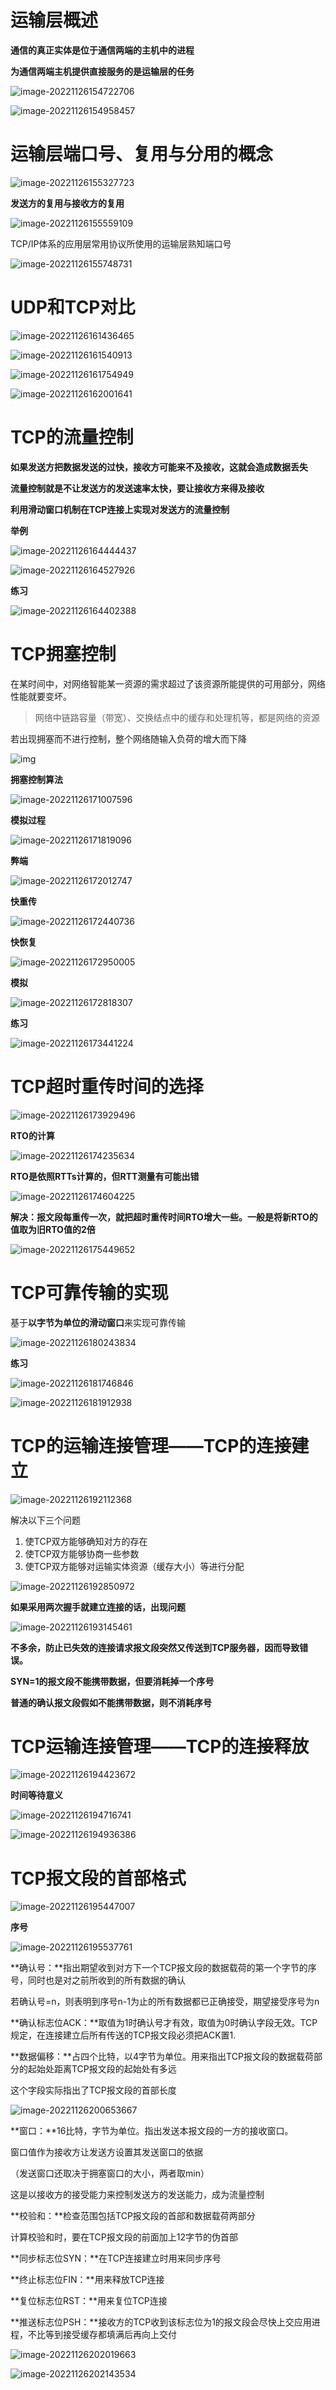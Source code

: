 

# 运输层概述

**通信的真正实体是位于通信两端的主机中的进程**

**为通信两端主机提供直接服务的是运输层的任务**

![image-20221126154722706](C:\Users\邓\AppData\Roaming\Typora\typora-user-images\image-20221126154722706.png)

![image-20221126154958457](C:\Users\邓\AppData\Roaming\Typora\typora-user-images\image-20221126154958457.png)

# 运输层端口号、复用与分用的概念

![image-20221126155327723](C:\Users\邓\AppData\Roaming\Typora\typora-user-images\image-20221126155327723.png)

**发送方的复用与接收方的复用**

![image-20221126155559109](C:\Users\邓\AppData\Roaming\Typora\typora-user-images\image-20221126155559109.png)

TCP/IP体系的应用层常用协议所使用的运输层熟知端口号

![image-20221126155748731](C:\Users\邓\AppData\Roaming\Typora\typora-user-images\image-20221126155748731.png)



# UDP和TCP对比

![image-20221126161436465](C:\Users\邓\AppData\Roaming\Typora\typora-user-images\image-20221126161436465.png)

![image-20221126161540913](C:\Users\邓\AppData\Roaming\Typora\typora-user-images\image-20221126161540913.png)

![image-20221126161754949](C:\Users\邓\AppData\Roaming\Typora\typora-user-images\image-20221126161754949.png)

![image-20221126162001641](C:\Users\邓\AppData\Roaming\Typora\typora-user-images\image-20221126162001641.png)



# TCP的流量控制

**如果发送方把数据发送的过快，接收方可能来不及接收，这就会造成数据丢失**

**流量控制就是不让发送方的发送速率太快，要让接收方来得及接收**

**利用滑动窗口机制在TCP连接上实现对发送方的流量控制**

**举例**

![image-20221126164444437](C:\Users\邓\AppData\Roaming\Typora\typora-user-images\image-20221126164444437.png)



![image-20221126164527926](C:\Users\邓\AppData\Roaming\Typora\typora-user-images\image-20221126164527926.png)

**练习**

![image-20221126164402388](C:\Users\邓\AppData\Roaming\Typora\typora-user-images\image-20221126164402388.png)

# TCP拥塞控制

在某时间中，对网络智能某一资源的需求超过了该资源所能提供的可用部分，网络性能就要变坏。

> 网络中链路容量（带宽）、交换结点中的缓存和处理机等，都是网络的资源

若出现拥塞而不进行控制，整个网络随输入负荷的增大而下降

![img](https://img2022.cnblogs.com/blog/3006655/202211/3006655-20221126170648451-2002264493.png)

**拥塞控制算法**

![image-20221126171007596](C:\Users\邓\AppData\Roaming\Typora\typora-user-images\image-20221126171007596.png)

**模拟过程**

![image-20221126171819096](C:\Users\邓\AppData\Roaming\Typora\typora-user-images\image-20221126171819096.png)

**弊端**

![image-20221126172012747](C:\Users\邓\AppData\Roaming\Typora\typora-user-images\image-20221126172012747.png)

**快重传**

![image-20221126172440736](C:\Users\邓\AppData\Roaming\Typora\typora-user-images\image-20221126172440736.png)

**快恢复**

![image-20221126172950005](C:\Users\邓\AppData\Roaming\Typora\typora-user-images\image-20221126172950005.png)

**模拟**

![image-20221126172818307](C:\Users\邓\AppData\Roaming\Typora\typora-user-images\image-20221126172818307.png)

**练习**

![image-20221126173441224](C:\Users\邓\AppData\Roaming\Typora\typora-user-images\image-20221126173441224.png)



# TCP超时重传时间的选择

![image-20221126173929496](C:\Users\邓\AppData\Roaming\Typora\typora-user-images\image-20221126173929496.png)

**RTO的计算**

![image-20221126174235634](C:\Users\邓\AppData\Roaming\Typora\typora-user-images\image-20221126174235634.png)

**RTO是依照RTTs计算的，但RTT测量有可能出错**

![image-20221126174604225](C:\Users\邓\AppData\Roaming\Typora\typora-user-images\image-20221126174604225.png)

**解决：报文段每重传一次，就把超时重传时间RTO增大一些。一般是将新RTO的值取为旧RTO值的2倍**

![image-20221126175449652](C:\Users\邓\AppData\Roaming\Typora\typora-user-images\image-20221126175449652.png)



# TCP可靠传输的实现

基于**以字节为单位的滑动窗口**来实现可靠传输

![image-20221126180243834](C:\Users\邓\AppData\Roaming\Typora\typora-user-images\image-20221126180243834.png)



**练习**

![image-20221126181746846](C:\Users\邓\AppData\Roaming\Typora\typora-user-images\image-20221126181746846.png)

![image-20221126181912938](C:\Users\邓\AppData\Roaming\Typora\typora-user-images\image-20221126181912938.png)



# TCP的运输连接管理——TCP的连接建立

![image-20221126192112368](C:\Users\邓\AppData\Roaming\Typora\typora-user-images\image-20221126192112368.png)

解决以下三个问题

1. 使TCP双方能够确知对方的存在
2. 使TCP双方能够协商一些参数
3. 使TCP双方能够对运输实体资源（缓存大小）等进行分配

![image-20221126192850972](C:\Users\邓\AppData\Roaming\Typora\typora-user-images\image-20221126192850972.png)

**如果采用两次握手就建立连接的话，出现问题**

![image-20221126193145461](C:\Users\邓\AppData\Roaming\Typora\typora-user-images\image-20221126193145461.png)

**不多余，防止已失效的连接请求报文段突然又传送到TCP服务器，因而导致错误。**

**SYN=1的报文段不能携带数据，但要消耗掉一个序号**

**普通的确认报文段假如不能携带数据，则不消耗序号**



# TCP运输连接管理——TCP的连接释放

![image-20221126194423672](C:\Users\邓\AppData\Roaming\Typora\typora-user-images\image-20221126194423672.png)

**时间等待意义**

![image-20221126194716741](C:\Users\邓\AppData\Roaming\Typora\typora-user-images\image-20221126194716741.png)

![image-20221126194936386](C:\Users\邓\AppData\Roaming\Typora\typora-user-images\image-20221126194936386.png)



# TCP报文段的首部格式

![image-20221126195447007](C:\Users\邓\AppData\Roaming\Typora\typora-user-images\image-20221126195447007.png)

**序号**

![image-20221126195537761](C:\Users\邓\AppData\Roaming\Typora\typora-user-images\image-20221126195537761.png)

**确认号：**指出期望收到对方下一个TCP报文段的数据载荷的第一个字节的序号，同时也是对之前所收到的所有数据的确认

若确认号=n，则表明到序号n-1为止的所有数据都已正确接受，期望接受序号为n

**确认标志位ACK：**取值为1时确认号才有效，取值为0时确认字段无效。TCP规定，在连接建立后所有传送的TCP报文段必须把ACK置1.

**数据偏移：**占四个比特，以4字节为单位。用来指出TCP报文段的数据载荷部分的起始处距离TCP报文段的起始处有多远

这个字段实际指出了TCP报文段的首部长度

![image-20221126200653667](C:\Users\邓\AppData\Roaming\Typora\typora-user-images\image-20221126200653667.png)

**窗口：**16比特，字节为单位。指出发送本报文段的一方的接收窗口。

窗口值作为接收方让发送方设置其发送窗口的依据

（发送窗口还取决于拥塞窗口的大小，两者取min）

这是以接收方的接受能力来控制发送方的发送能力，成为流量控制

**校验和：**检查范围包括TCP报文段的首部和数据载荷两部分

计算校验和时，要在TCP报文段的前面加上12字节的伪首部

**同步标志位SYN：**在TCP连接建立时用来同步序号

**终止标志位FIN：**用来释放TCP连接

**复位标志位RST：**用来复位TCP连接

**推送标志位PSH：**接收方的TCP收到该标志位为1的报文段会尽快上交应用进程，不比等到接受缓存都填满后再向上交付

![image-20221126202019663](C:\Users\邓\AppData\Roaming\Typora\typora-user-images\image-20221126202019663.png)

![image-20221126202143534](C:\Users\邓\AppData\Roaming\Typora\typora-user-images\image-20221126202143534.png)